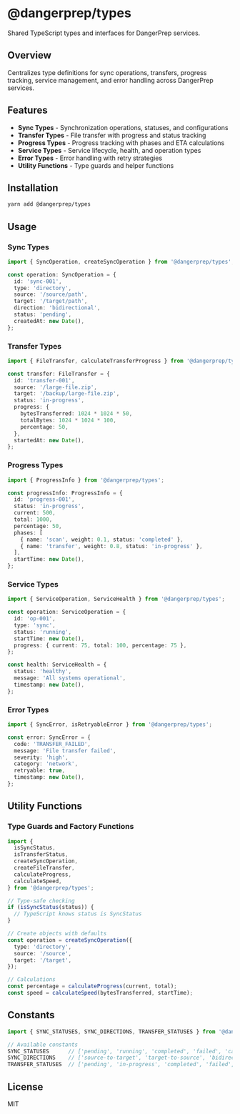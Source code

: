 # @dangerprep/types

Shared TypeScript types and interfaces for DangerPrep services.

## Overview

Centralizes type definitions for sync operations, transfers, progress tracking, service management, and error handling across DangerPrep services.

## Features

- **Sync Types** - Synchronization operations, statuses, and configurations
- **Transfer Types** - File transfer with progress and status tracking
- **Progress Types** - Progress tracking with phases and ETA calculations
- **Service Types** - Service lifecycle, health, and operation types
- **Error Types** - Error handling with retry strategies
- **Utility Functions** - Type guards and helper functions

## Installation

```bash
yarn add @dangerprep/types
```

## Usage

### Sync Types

```typescript
import { SyncOperation, createSyncOperation } from '@dangerprep/types';

const operation: SyncOperation = {
  id: 'sync-001',
  type: 'directory',
  source: '/source/path',
  target: '/target/path',
  direction: 'bidirectional',
  status: 'pending',
  createdAt: new Date(),
};
```

### Transfer Types

```typescript
import { FileTransfer, calculateTransferProgress } from '@dangerprep/types';

const transfer: FileTransfer = {
  id: 'transfer-001',
  source: '/large-file.zip',
  target: '/backup/large-file.zip',
  status: 'in-progress',
  progress: {
    bytesTransferred: 1024 * 1024 * 50,
    totalBytes: 1024 * 1024 * 100,
    percentage: 50,
  },
  startedAt: new Date(),
};
```

### Progress Types

```typescript
import { ProgressInfo } from '@dangerprep/types';

const progressInfo: ProgressInfo = {
  id: 'progress-001',
  status: 'in-progress',
  current: 500,
  total: 1000,
  percentage: 50,
  phases: [
    { name: 'scan', weight: 0.1, status: 'completed' },
    { name: 'transfer', weight: 0.8, status: 'in-progress' },
  ],
  startTime: new Date(),
};
```

### Service Types

```typescript
import { ServiceOperation, ServiceHealth } from '@dangerprep/types';

const operation: ServiceOperation = {
  id: 'op-001',
  type: 'sync',
  status: 'running',
  startTime: new Date(),
  progress: { current: 75, total: 100, percentage: 75 },
};

const health: ServiceHealth = {
  status: 'healthy',
  message: 'All systems operational',
  timestamp: new Date(),
};
```

### Error Types

```typescript
import { SyncError, isRetryableError } from '@dangerprep/types';

const error: SyncError = {
  code: 'TRANSFER_FAILED',
  message: 'File transfer failed',
  severity: 'high',
  category: 'network',
  retryable: true,
  timestamp: new Date(),
};
```

## Utility Functions

### Type Guards and Factory Functions

```typescript
import {
  isSyncStatus,
  isTransferStatus,
  createSyncOperation,
  createFileTransfer,
  calculateProgress,
  calculateSpeed,
} from '@dangerprep/types';

// Type-safe checking
if (isSyncStatus(status)) {
  // TypeScript knows status is SyncStatus
}

// Create objects with defaults
const operation = createSyncOperation({
  type: 'directory',
  source: '/source',
  target: '/target',
});

// Calculations
const percentage = calculateProgress(current, total);
const speed = calculateSpeed(bytesTransferred, startTime);
```

## Constants

```typescript
import { SYNC_STATUSES, SYNC_DIRECTIONS, TRANSFER_STATUSES } from '@dangerprep/types';

// Available constants
SYNC_STATUSES      // ['pending', 'running', 'completed', 'failed', 'cancelled']
SYNC_DIRECTIONS    // ['source-to-target', 'target-to-source', 'bidirectional']
TRANSFER_STATUSES  // ['pending', 'in-progress', 'completed', 'failed', 'paused']
```

## License

MIT
